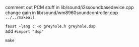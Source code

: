 comment out PCM stuff in lib/sound/i2ssoundbasedevice.cpp  
change gain in lib/sound/wm8960soundcontroller.cpp  
`../../makeall`  
  
`faust -lang c -o greyhole.h greyhole.dsp`  
add `#import "dsp"`
  
`make`  
